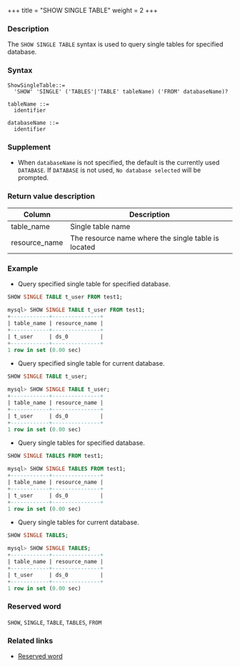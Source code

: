 +++
title = "SHOW SINGLE TABLE"
weight = 2
+++

### Description

The `SHOW SINGLE TABLE` syntax is used to query single tables for specified database.

### Syntax

```
ShowSingleTable::=
  'SHOW' 'SINGLE' ('TABLES'|'TABLE' tableName) ('FROM' databaseName)?

tableName ::=
  identifier

databaseName ::=
  identifier
```

### Supplement

- When `databaseName` is not specified, the default is the currently used `DATABASE`. If `DATABASE` is not used, `No database selected` will be prompted.

### Return value description

| Column        | Description                                           |
| ------------- | ------------------------------------------------------|
| table_name    | Single table name                                     |
| resource_name | The resource name where the single table is located   |


### Example

- Query specified single table for specified database.

```sql
SHOW SINGLE TABLE t_user FROM test1;
```

```sql
mysql> SHOW SINGLE TABLE t_user FROM test1;
+------------+---------------+
| table_name | resource_name |
+------------+---------------+
| t_user     | ds_0          |
+------------+---------------+
1 row in set (0.00 sec)
```

- Query specified single table for current database.

```sql
SHOW SINGLE TABLE t_user;
```

```sql
mysql> SHOW SINGLE TABLE t_user;
+------------+---------------+
| table_name | resource_name |
+------------+---------------+
| t_user     | ds_0          |
+------------+---------------+
1 row in set (0.00 sec)
```

- Query single tables for specified database.

```sql
SHOW SINGLE TABLES FROM test1;
```

```sql
mysql> SHOW SINGLE TABLES FROM test1;
+------------+---------------+
| table_name | resource_name |
+------------+---------------+
| t_user     | ds_0          |
+------------+---------------+
1 row in set (0.00 sec)
```

- Query single tables for current database.

```sql
SHOW SINGLE TABLES;
```

```sql
mysql> SHOW SINGLE TABLES;
+------------+---------------+
| table_name | resource_name |
+------------+---------------+
| t_user     | ds_0          |
+------------+---------------+
1 row in set (0.00 sec)
```

### Reserved word

`SHOW`, `SINGLE`, `TABLE`, `TABLES`, `FROM`

### Related links

- [Reserved word](/en/reference/distsql/syntax/reserved-word/)
